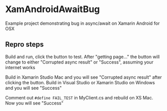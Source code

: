 # XamAndroidAwaitBug
Example project demonstrating bug in async/await on Xamarin Android for OSX

## Repro steps

Build and run, click the button to test. After "getting page..." the button will change to either "Corrupted async result" or "Success", assuming your internet works

Build in Xamarin Studio Mac and you will see "Corrupted async result" after clicking the button.
Build in Visual Studio or Xamarin Studio on Windows and you will see "Success"

Comment out `#define FAIL_TEST` in MyClient.cs and rebuild on XS Mac. Now you will see "Success"
